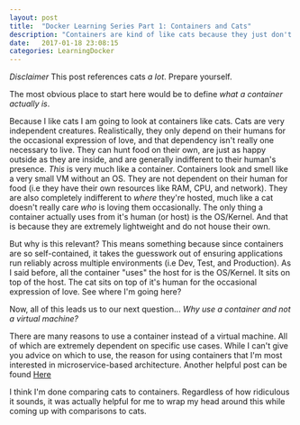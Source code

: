 ```yaml
---
layout: post
title:  "Docker Learning Series Part 1: Containers and Cats"
description: "Containers are kind of like cats because they just don't care"
date:   2017-01-18 23:08:15
categories: LearningDocker
---
```


*Disclaimer* This post references cats _a lot_. Prepare yourself.

The most obvious place to start here would be to define *what a container actually is*.

Because I like cats I am going to look at containers like cats. Cats are very independent creatures. Realistically, they only depend on their humans for the occasional expression of love, and that dependency isn't really one necessary to live. They can hunt food on their own, are just as happy outside as they are inside, and are generally indifferent to their human's presence. *This* is very much like a container. Containers look and smell like a very small VM without an OS. They are not dependent on their human for food (i.e they have their own resources like RAM, CPU, and network). They are also completely indifferent to _*where*_ they're hosted, much like a cat doesn't really care *who* is loving them occasionally. The only thing a container actually uses from it's human (or host) is the OS/Kernel. And that is because they are extremely lightweight and do not house their own.

But why is this relevant? This means something because since containers are so self-contained, it takes the guesswork out of ensuring applications run reliably across multiple environments (i.e Dev, Test, and Production). As I said before, all the container "uses" the host for is the OS/Kernel. It sits on top of the host. The cat sits on top of it's human for the occasional expression of love. See where I'm going here?

Now, all of this leads us to our next question... *Why use a container and not a virtual machine?*

There are many reasons to use a container instead of a virtual machine. All of which are extremely dependent on specific use cases. While I can't give you advice on which to use, the reason for using containers that I'm most interested in microservice-based architecture.
Another helpful post can be found <a href="https://blog.docker.com/2016/05/vm-or-containers/" target="_blank">Here</a>

I think I'm done comparing cats to containers. Regardless of how ridiculous it sounds, it was actually helpful for me to wrap my head around this while coming up with comparisons to cats.
